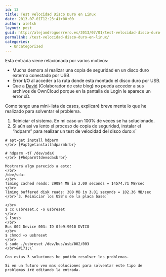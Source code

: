 ```yaml
---
id: 13
title: Test velocidad Disco Duro en Linux
date: 2013-07-01T12:23:41+00:00
author: aletsh
layout: post
guid: http://alejandroguerrero.es/2013/07/01/test-velocidad-disco-duro-en-linux/
permalink: /test-velocidad-disco-duro-en-linux/
categories:
  - Uncategorized
---
```

Esta entrada viene relacionada por varios motivos:

  * <span style="line-height: 13px;">Mucha demora al realizar una copia de seguridad en un disco duro externo conectado por USB.</span>
  * Error I/O al acceder a la ruta donde esta montado el disco duro por USB.
  * Que a [David](http://facebook.com/djdavidalexa "David Carrizo Alexa") (Colaborador de este blog) no pueda acceder a sus archivos de OwnCloud porque en la pantalla de Login le aparece un error xD.

Como tengo una mini-lista de casos, explicaré breve mente lo que he realizado para solventar el problema.

  1. <span style="line-height: 13px;">Reiniciar el sistema. En mi caso un 100% de veces se ha solucionado.</span>
  2. Si aún así va lento el proceso de copia de seguridad, instalar el “hdparm” para realizar un test de velocidad del disco duro:&#171;\` 
    </br></li> </ol> 
    
    # apt-get install hdparm  
    </br> {#aptgetinstallhdparmbrbr}
    
    # hdparm -tT /dev/sdaX  
    </br> {#hdparmttdevsdaxbrbr}
    
    Mostrará algo parecido a esto:  
    </br>  
    /dev/sda:  
    </br>  
    Timing cached reads: 29084 MB in 2.00 seconds = 14574.71 MB/sec  
    </br>  
    Timing buffered disk reads: 308 MB in 3.01 seconds = 102.36 MB/sec  
    </br>`3. Reiniciar los USB’s de la placa base:`
    
    </br>  
    $ cc usbreset.c -o usbreset  
    </br>  
    $ lsusb  
    </br>  
    Bus 002 Device 003: ID 0fe9:9010 DVICO  
    </br>  
    $ chmod +x usbreset  
    </br>  
    $ sudo ./usbreset /dev/bus/usb/002/003  
    </br>&#171;\`
    
    Con estas 3 soluciones he podido resolver los problemas.
    
    Si en un futuro veo mas soluciones para solventar este tipo de problemas iré editando la entrada.